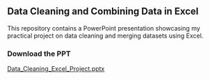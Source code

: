 ## Data Cleaning and Combining Data in Excel
This repository contains a PowerPoint presentation showcasing my practical project on data cleaning and merging datasets using Excel.

### Download the PPT
[Data_Cleaning_Excel_Project.pptx](./Data_Cleaning_Excel_Project.pptx)
